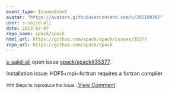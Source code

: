 ```yaml
---
event_type: IssuesEvent
avatar: "https://avatars.githubusercontent.com/u/30510036?"
user: s-sajid-ali
date: 2023-02-07
repo_name: spack/spack
html_url: https://github.com/spack/spack/issues/35377
repo_url: https://github.com/spack/spack
---
```


<a href='https://github.com/s-sajid-ali' target='_blank'>s-sajid-ali</a> open issue <a href='https://github.com/spack/spack/issues/35377' target='_blank'>spack/spack#35377</a>.

<p>Installation issue: HDF5+mpi~fortran requires a fortran compiler</p><small>### Steps to reproduce the issue...</small><a href='https://github.com/spack/spack/issues/35377' target='_blank'>View Comment</a>
